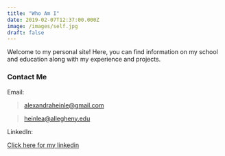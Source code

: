 ```yaml
---
title: "Who Am I"
date: 2019-02-07T12:37:00.000Z
image: /images/self.jpg
draft: false
---
```

Welcome to my personal site! Here, you can find information on my school and
education along with my experience and projects.


### Contact Me

Email:
> alexandraheinle@gmail.com

> heinlea@allegheny.edu

LinkedIn:

[Click here for my linkedin](www.linkedin.com/in/alex-heinle)
